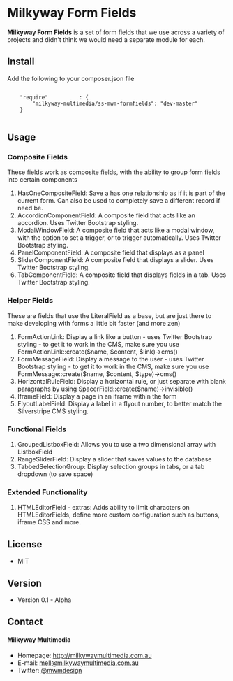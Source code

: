 Milkyway Form Fields
======
**Milkyway Form Fields** is a set of form fields that we use across a variety of projects and didn't think we would need a separate module for each.

## Install
Add the following to your composer.json file
```

    "require"          : {
		"milkyway-multimedia/ss-mwm-formfields": "dev-master"
	}
	
```

## Usage

### Composite Fields
These fields work as composite fields, with the ability to group form fields into certain components

1. HasOneCompositeField: Save a has one relationship as if it is part of the current form. Can also be used to completely save a different record if need be.
2. AccordionComponentField: A composite field that acts like an accordion. Uses Twitter Bootstrap styling.
3. ModalWindowField: A composite field that acts like a modal window, with the option to set a trigger, or to trigger automatically. Uses Twitter Bootstrap styling.
4. PanelComponentField: A composite field that displays as a panel
5. SliderComponentField: A composite field that displays a slider. Uses Twitter Bootstrap styling.
5. TabComponentField: A composite field that displays fields in a tab. Uses Twitter Bootstrap styling.

### Helper Fields
These are fields that use the LiteralField as a base, but are just there to make developing with forms a little bit faster (and more zen)

1. FormActionLink: Display a link like a button - uses Twitter Bootstrap styling - to get it to work in the CMS, make sure you use FormActionLink::create($name, $content, $link)->cms()
2. FormMessageField: Display a message to the user - uses Twitter Bootstrap styling - to get it to work in the CMS, make sure you use FormMessage::create($name, $content, $type)->cms()
3. HorizontalRuleField: Display a horizontal rule, or just separate with blank paragraphs by using SpacerField::create($name)->invisible()
4. IframeField: Display a page in an iframe within the form
5. FlyoutLabelField: Display a label in a flyout number, to better match the Silverstripe CMS styling.

### Functional Fields
1. GroupedListboxField: Allows you to use a two dimensional array with ListboxField
2. RangeSliderField: Display a slider that saves values to the database
3. TabbedSelectionGroup: Display selection groups in tabs, or a tab dropdown (to save space)

### Extended Functionality
1. HTMLEditorField - extras: Adds ability to limit characters on HTMLEditorFields, define more custom configuration such as buttons, iframe CSS and more.

## License 
* MIT

## Version 
* Version 0.1 - Alpha

## Contact
#### Milkyway Multimedia
* Homepage: http://milkywaymultimedia.com.au
* E-mail: mell@milkywaymultimedia.com.au
* Twitter: [@mwmdesign](https://twitter.com/mwmdesign "mwmdesign on twitter")
